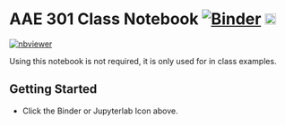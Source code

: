 # AAE 301 Class Notebook [![Binder](https://mybinder.org/badge_logo.svg)](https://mybinder.org/v2/gh/jgoppert/aae301_notebook/master) [<img src="https://jupyter.org/assets/main-logo.svg" height="20" title="JupyterLab">](https://mybinder.org/v2/gh/jgoppert/aae301_notebook/master?urlpath=lab)
[![nbviewer](https://img.shields.io/badge/view%20on-nbviewer-brightgreen.svg)](http://nbviewer.jupyter.org/github/jgoppert/aae301_notebook/tree/master/notebooks)

Using this notebook is not required, it is only used for in class examples.

## Getting Started

* Click the Binder or Jupyterlab Icon above.
